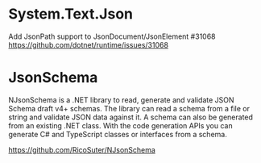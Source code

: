 
# System.Text.Json

Add JsonPath support to JsonDocument/JsonElement #31068 
https://github.com/dotnet/runtime/issues/31068


# JsonSchema


NJsonSchema is a .NET library to read, generate and validate JSON Schema draft v4+ schemas. The library can read a schema from a file or string and validate JSON data against it. A schema can also be generated from an existing .NET class. With the code generation APIs you can generate C# and TypeScript classes or interfaces from a schema.

https://github.com/RicoSuter/NJsonSchema